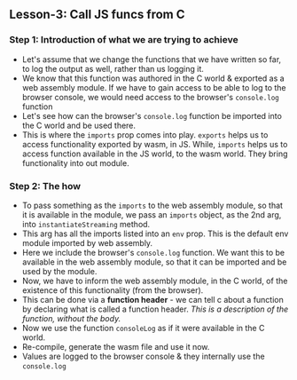 ## Lesson-3: Call JS funcs from C

### Step 1: Introduction of what we are trying to achieve
- Let's assume that we change the functions that we have written so far, to log the output as well, rather than us logging it.
- We know that this function was authored in the C world & exported as a web assembly module. If we have to gain access to be able to log to the browser console, we would need access to the browser's `console.log` function
- Let's see how can the browser's `console.log` function be imported into the C world and be used there.
- This is where the `imports` prop comes into play. `exports` helps us to access functionality exported by wasm, in JS. While, `imports` helps us to access function available in the JS world, to the wasm world. They bring functionality into out module.

### Step 2: The how
- To pass something as the `imports` to the web assembly module, so that it is available in the module, we pass an `imports` object, as the 2nd arg, into `instantiateStreaming` method.
- This arg has all the imports listed into an `env` prop. This is the default env module imported by web assembly.
- Here we include the browser's `console.log` function. We want this to be available in the web assembly module, so that it can be imported and be used by the module.
- Now, we have to inform the web assembly module, in the C world, of the existence of this functionality (from the browser).
- This can be done via a **function header** - we can tell c about a function by declaring what is called a function header. _This is a description of the function, without the body._
- Now we use the function `consoleLog` as if it were available in the C world.
- Re-compile, generate the wasm file and use it now.
- Values are logged to the browser console & they internally use the `console.log`
